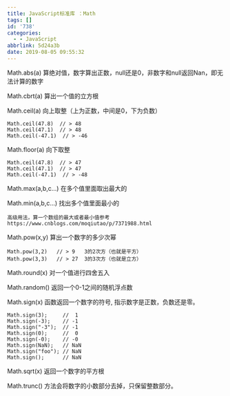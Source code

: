 ```yaml
---
title: JavaScript标准库 ：Math
tags: []
id: '738'
categories:
  - - JavaScript
abbrlink: 5d24a3b
date: 2019-08-05 09:55:32
---
```


Math.abs(a) 算绝对值，数字算出正数，null还是0，非数字和null返回Nan，即无法计算的数字

Math.cbrt(a) 算出一个值的立方根

Math.ceil(a) 向上取整（上为正数，中间是0，下为负数）

```
Math.ceil(47.8)  // > 48
Math.ceil(47.1)  // > 48
Math.ceil(-47.1)  // > -46
```

Math.floor(a) 向下取整

```
Math.ceil(47.8)  // > 47
Math.ceil(47.1)  // > 47
Math.ceil(-47.1)  // > -48
```

Math.max(a,b,c...) 在多个值里面取出最大的

Math.min(a,b,c...) 找出多个值里面最小的

```
高级用法，算一个数组的最大或者最小值参考
https://www.cnblogs.com/moqiutao/p/7371988.html
```

Math.pow(x,y) 算出一个数字的多少次幂

```
Math.pow(3,2)   // > 9   3的2次方（也就是平方）
Math.pow(3,3)   // > 27  3的3次方（也就是立方）
```

Math.round(x) 对一个值进行四舍五入

Math.random() 返回一个0-1之间的随机浮点数

Math.sign(x) 函数返回一个数字的符号, 指示数字是正数，负数还是零。

```
Math.sign(3);     //  1
Math.sign(-3);    // -1
Math.sign("-3");  // -1
Math.sign(0);     //  0
Math.sign(-0);    // -0
Math.sign(NaN);   // NaN
Math.sign("foo"); // NaN
Math.sign();      // NaN
```

Math.sqrt(x) 返回一个数字的平方根

Math.trunc() 方法会将数字的小数部分去掉，只保留整数部分。